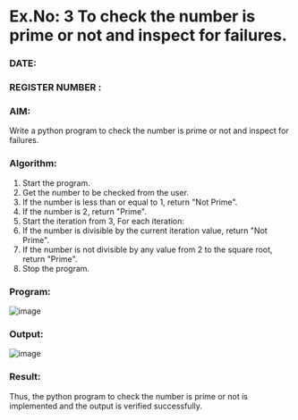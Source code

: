 # Ex.No: 3 To check the number is prime or not and inspect for failures.
 
### DATE:                                                                            
### REGISTER NUMBER : 
### AIM: 
Write a python program to check the number is prime or not and inspect for failures.
 
### Algorithm:
1. Start the program.
2. Get the number to be checked from the user.
3. If the number is less than or equal to 1, return "Not Prime".
4. If the number is 2, return "Prime".
5. Start the iteration from 3, For each iteration:
6. If the number is divisible by the current iteration value, return "Not Prime".
7. If the number is not divisible by any value from 2 to the square root, return "Prime".
8. Stop the program.

### Program:
![image](https://github.com/user-attachments/assets/d4a00767-0c3f-475f-9cf2-6b9b33641fcb)













### Output:
![image](https://github.com/user-attachments/assets/d3bb532c-0e65-4ed6-90c6-0a549e577ef0)




### Result:
Thus, the python program to check the number is prime or not is implemented and the output is verified successfully.
